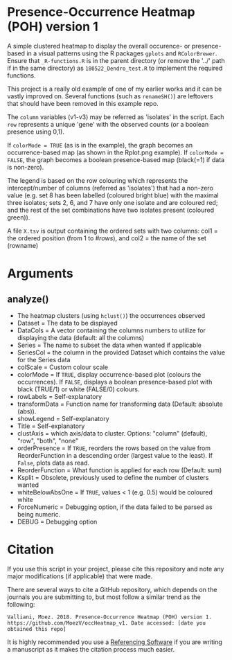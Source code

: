 # Presence-Occurrence Heatmap (POH) version 1

A simple clustered heatmap to display the overall occurence- or presence-based in a visual patterns using the R packages `gplots` and `RColorBrewer`.
Ensure that `_R-functions.R` is in the parent directory (or remove the '../' path if in the same directory) as `180522_Dendro_test.R` to implement the required functions.

This project is a really old example of one of my earlier works and it can be vastly improved on.
Several functions (such as `renameSH()`) are leftovers that should have been removed in this example repo.

The `column` variables (v1-v3) may be referred as 'isolates' in the script.
Each `row` represents a unique 'gene' with the observed counts (or a boolean presence using 0,1).

If `colorMode = TRUE` (as is in the example), the graph becomes an occurrence-based map (as shown in the Rplot.png example).
If  `colorMode = FALSE`, the graph becomes a boolean presence-based map (black(=1) if data is non-zero).

The legend is based on the row colouring which represents the intercept/number of columns (referred as 'isolates') that had a non-zero value (e.g. set 8 has been labelled  (coloured bright blue) with the maximal three isolates; sets 2, 6, and 7 have only one isolate and are coloured red; and the rest of the set combinations have two isolates present (coloured green)). 

A file `X.tsv` is output containing the ordered sets with two columns: col1 = the ordered position (from 1 to _#rows_), and col2 = the name of the set (rowname)

# Arguments
## analyze()
- The heatmap clusters (using `hclust()`) the occurrences observed
- Dataset = The data to be displayed
- DataCols = A vector containing the columns numbers to utilize for displaying the data (default: all the columns)
- Series    = The name to subset the data when wanted if applicable
- SeriesCol = the column in the provided Dataset which contains the value for the Series data
- colScale = Custom colour scale
- colorMode = If `TRUE`, display occurrence-based plot (colours the occurrences). If `FALSE`, displays a boolean presence-based plot with black (TRUE/1) or white (FALSE/0) colours.
- rowLabels = Self-explanatory
- transformData = Function name for transforming data (Default: absolute (abs)).
- showLegend = Self-explanatory
- Title = Self-explanatory
- clustAxis = which axis/data to cluster. Options: "column" (default), "row", "both", "none"
- orderPresence = If `TRUE`, reorders the rows based on the value from ReorderFunction in a descending order (largest value to the least). If `False`, plots data as read.
- ReorderFunction = What function is applied for each row (Default: sum)
- Ksplit = Obsolete, previously used to define the number of clusters wanted
- whiteBelowAbsOne = If `TRUE`, values < 1 (e.g. 0.5) would be coloured white
- ForceNumeric = Debugging option, if the data failed to be parsed as being numeric.
- DEBUG = Debugging option

# Citation
If you use this script in your project, please cite this repository and note any major modifications (if applicable) that were made.

There are several ways to cite a GitHub repository, which depends on the journals you are submitting to, but most follow a similar trend as the following:
```
Valliani, Moez. 2018. Presence-Occurrence Heatmap (POH) version 1. https://github.com/MoezV/occHeatmap_v1. Date accessed: [date you obtained this repo]
```

It is highly recommended you use a [Referencing Software](https://en.wikipedia.org/wiki/Reference_software) if you are writing a manuscript as it makes the citation process much easier. 
